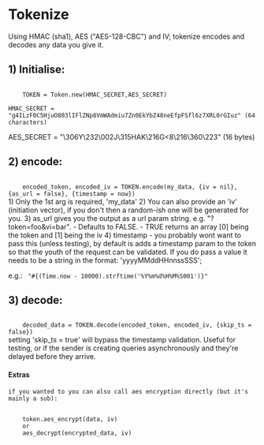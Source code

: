 # Tokenize


Using HMAC (sha1), AES ("AES-128-CBC") and IV; tokenize encodes and decodes any data you give it.

## 1) Initialise:

<code>
	TOKEN = Token.new(HMAC_SECRET,AES_SECRET)
</code>

	HMAC_SECRET = "g4ILzF0C5HjuO803lIFlZNp8VmWAdmiu7Zn0EkYbZ48neEfpFSfl6z7XRL0rGIuz" (64 characters)
  AES_SECRET = "\306Y\232\002J\315HAK\216G<8\216\360\223" (16 bytes)


## 2) encode:

<code>
	encoded_token, encoded_iv = TOKEN.encode(my_data, {iv = nil}, {as_url = false}, {timestamp = now})
</code>
	1) Only the 1st arg is required, 'my_data'
	2) You can also provide an 'iv' (initiation vector), if you don't then a random-ish one will be generated for you.
	3) as_url gives you the output as a url param string. e.g. "?token=foo&vi=bar". 
	   - Defaults to FALSE.
	   - TRUE returns an array [0] being the token and [1] being the iv
	4) timestamp - you probably wont want to pass this (unless testing), by default is adds a timestamp param to the token so that the youth of the request can be validated. If you do pass a value it needs to be a string in the format: 'yyyyMMddHHnnssSSS'; 
	
e.g.: 
<code>
	"#{(Time.now - 10000).strftime('%Y%m%d%H%M%S001')}"
</code>


## 3) decode:
<code>
	decoded_data = TOKEN.decode(encoded_token, encoded_iv, {skip_ts = false})
</code>
	setting 'skip_ts = true' will bypass the timestamp validation. Useful for testing, or if the sender is creating queries asynchronously and they're delayed before they arrive.

#### Extras

	if you wanted to you can also call aes encryption directly (but it's mainly a sub):
<code>
	token.aes_encrypt(data, iv)
	or
	aes_decrypt(encrypted_data, iv)
</code>